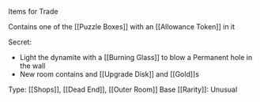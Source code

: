 Items for Trade

Contains one of the [[Puzzle Boxes]] with an [[Allowance Token]] in it

Secret:
- Light the dynamite with a [[Burning Glass]] to blow a Permanent hole in the wall
- New room contains and [[Upgrade Disk]] and [[Gold]]s

Type: [[Shops]], [[Dead End]], [[Outer Room]]
Base [[Rarity]]: Unusual